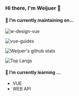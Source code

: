 ### Hi there, I'm Weijuer 👋


#### 🔭 I’m currently maintaining on...
![w-design-vue](https://github-readme-stats.vercel.app/api/pin/?username=weijuer&repo=w-design-vue&theme=vue-dark)

![vue-guides](https://github-readme-stats.vercel.app/api/pin/?username=weijuer&repo=vue-guides&theme=vue-dark)

![Weijuer's github stats](https://github-readme-stats.vercel.app/api?username=weijuer&show_icons=true&theme=vue-dark)

![Top Langs](https://github-readme-stats.vercel.app/api/top-langs/?username=weijuer&layout=compact&theme=vue-dark)

#### 🌱 I’m currently learning ...
- VUE
- WEB API

<!--
**weijuer/weijuer** is a ✨ _special_ ✨ repository because its `README.md` (this file) appears on your GitHub profile.

Here are some ideas to get you started:

- 🔭 I’m currently working on ...
- 🌱 I’m currently learning ...
- 👯 I’m looking to collaborate on ...
- 🤔 I’m looking for help with ...
- 💬 Ask me about ...
- 📫 How to reach me: ...
- 😄 Pronouns: ...
- ⚡ Fun fact: ...
-->
